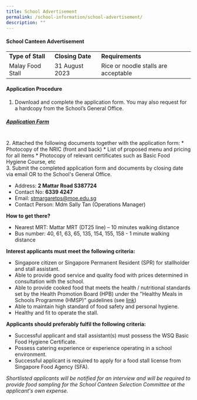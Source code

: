 ```yaml
---
title: School Advertisement
permalink: /school-information/school-advertisement/
description: ""
---
```

#### **School Canteen Advertisement**


<table>
<tbody><tr>
		<td><b>Type of Stall</b></td>
		<td><b>Closing Date</b></td>
	  <td><b>Requirements</b></td>
</tr>
	<tr>
		<td>Malay Food Stall</td>
		<td>31 August 2023</td>
	  <td>Rice or noodle stalls are acceptable</td>
</tr>
	</tbody></table>
	
#### **Application Procedure** 
	
1. Download and complete the application form. You may also request for a hardcopy from the School’s General Office.
##### [Application Form](/school-information/school-advertisement/smsp-school-canteen-aug-2023.pdf)
<br>
2. Attached the following documents together with the application form:
* Photocopy of the NRIC (front and back)
* List of proposed menu and pricing for all items
* Photocopy of relevant certificates such as Basic Food Hygiene Course, etc
<br>
3. Submit the completed application form and documents by closing date via email OR to the School's General Office.

* Address: **2 Mattar Road S387724**
* Contact No: **6339 4247**
* Email: stmargaretps@moe.edu.sg 
* Contact Person: Mdm Sally Tan (Operations Manager) 

**How to get there?**
* Nearest MRT: Mattar MRT (DT25 line) – 10 minutes walking distance
* Bus number: 40, 61, 63, 65, 135, 154, 155, 158 - 1 minute walking distance

**Interest applicants must meet the following criteria:**
* Singapore citizen or Singapore Permanent Resident (SPR) for stallholder and stall assistant.
* Able to provide good service and quality food with prices determined in consultation with the school.
* Able to provide cooked food that meets the health / nutritional standards set by the Health Promotion Board (HPB) under the "Healthy Meals in Schools Programme (HMSP)" guidelines (see [link](https://www.hpb.gov.sg/schools/school-programmes/healthy-meals-in-schools-programme))
* Able to maintain high standard of food safety and personal hygiene.
* Healthy and fit to operate the stall.

**Applicants should preferably fulfil the following criteria:**
* Successful applicant and stall assistant(s) must possess the WSQ Basic Food Hygiene Certificate.
* Possess catering experience or experience operating in a school environment.
* Successful applicant is required to apply for a food stall license from Singapore Food Agency (SFA).


*Shortlisted applicants will be notified for an interview and will be required to provide food sampling for the School Canteen Selection Committee at the applicant's own expense.*